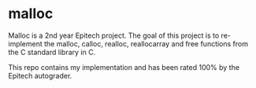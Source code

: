 # malloc

Malloc is a 2nd year Epitech project. The goal of this project is to re-implement the malloc, calloc, realloc, reallocarray and free functions from the C standard library in C.

This repo contains my implementation and has been rated 100% by the Epitech autograder.
